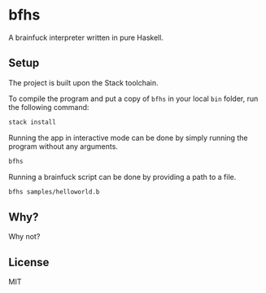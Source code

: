 bfhs
====

A brainfuck interpreter written in pure Haskell.

Setup
-----
The project is built upon the Stack toolchain.

To compile the program and put a copy of `bfhs` in your local `bin` folder, run the following command:
```sh
stack install
```

Running the app in interactive mode can be done by simply running the program without any arguments.
```sh
bfhs
```

Running a brainfuck script can be done by providing a path to a file.
```sh
bfhs samples/helloworld.b
```

Why? 
----
Why not?

License
-------
MIT